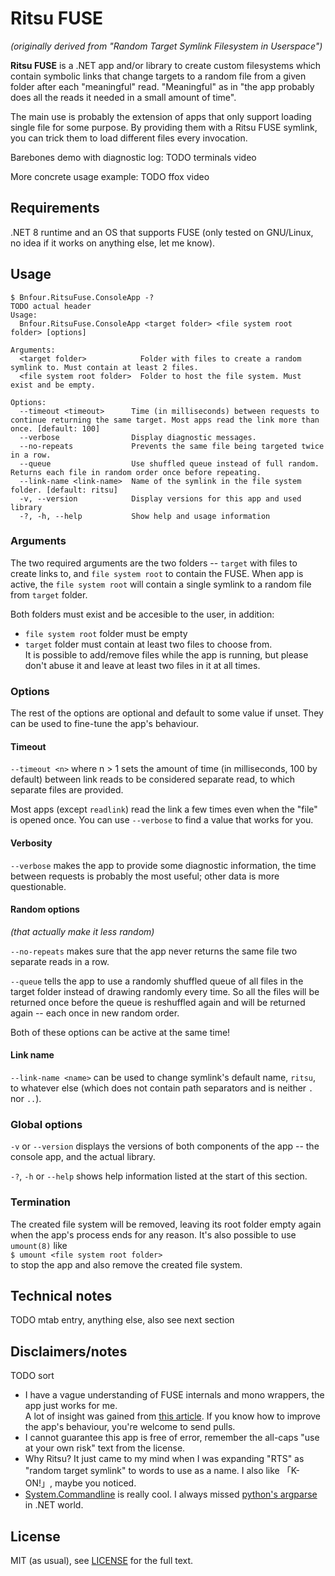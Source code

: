 # Ritsu FUSE
_(originally derived from "Random Target Symlink Filesystem in Userspace")_

**Ritsu FUSE** is a .NET app and/or library to create custom filesystems which contain symbolic links that change targets to a random file from a given folder after each "meaningful" read. "Meaningful" as in "the app probably does all the reads it needed in a small amount of time".

The main use is probably the extension of apps that only support loading single file for some purpose. By providing them with a Ritsu FUSE symlink, you can trick them to load different files every invocation.

Barebones demo with diagnostic log:
TODO terminals video

More concrete usage example:
TODO ffox video

## Requirements
.NET 8 runtime and an OS that supports FUSE (only tested on GNU/Linux, no idea if it works on anything else, let me know).

## Usage
```
$ Bnfour.RitsuFuse.ConsoleApp -?
TODO actual header
Usage:
  Bnfour.RitsuFuse.ConsoleApp <target folder> <file system root folder> [options]

Arguments:
  <target folder>            Folder with files to create a random symlink to. Must contain at least 2 files.
  <file system root folder>  Folder to host the file system. Must exist and be empty.

Options:
  --timeout <timeout>      Time (in milliseconds) between requests to continue returning the same target. Most apps read the link more than once. [default: 100]
  --verbose                Display diagnostic messages.
  --no-repeats             Prevents the same file being targeted twice in a row.
  --queue                  Use shuffled queue instead of full random. Returns each file in random order once before repeating.
  --link-name <link-name>  Name of the symlink in the file system folder. [default: ritsu]
  -v, --version            Display versions for this app and used library
  -?, -h, --help           Show help and usage information
```

### Arguments
The two required arguments are the two folders -- `target` with files to create links to, and `file system root` to contain the FUSE. When app is active, the `file system root` will contain a single symlink to a random file from `target` folder.

Both folders must exist and be accesible to the user, in addition:
- `file system root` folder must be empty
- `target` folder must contain at least two files to choose from.  
It is possible to add/remove files while the app is running, but please don't abuse it and leave at least two files in it at all times.

### Options
The rest of the options are optional and default to some value if unset. They can be used to fine-tune the app's behaviour.
#### Timeout
`--timeout <n>` where n > 1 sets the amount of time (in milliseconds, 100 by default) between link reads to be considered separate read, to which separate files are provided.

Most apps (except `readlink`) read the link a few times even when the "file" is opened once. You can use `--verbose` to find a value that works for you.

#### Verbosity
`--verbose` makes the app to provide some diagnostic information, the time between requests is probably the most useful; other data is more questionable.

#### Random options
_(that actually make it less random)_

`--no-repeats` makes sure that the app never returns the same file two separate reads in a row.

`--queue` tells the app to use a randomly shuffled queue of all files in the target folder instead of drawing randomly every time. So all the files will be returned once before the queue is reshuffled again and will be returned again -- each once in new random order.

Both of these options can be active at the same time!

#### Link name
`--link-name <name>` can be used to change symlink's default name, `ritsu`, to whatever else (which does not contain path separators and is neither `.` nor `..`).

### Global options
`-v` or `--version` displays the versions of both components of the app -- the console app, and the actual library.

`-?`, `-h` or `--help` shows help information listed at the start of this section.

### Termination
The created file system will be removed, leaving its root folder empty again when the app's process ends for any reason. It's also possible to use `umount(8)` like  
`$ umount <file system root folder>`  
to stop the app and also remove the created file system.

## Technical notes
TODO mtab entry, anything else, also see next section

## Disclaimers/notes
TODO sort
- I have a vague understanding of FUSE internals and mono wrappers, the app just works for me.  
A lot of insight was gained from [this article](http://www.maastaar.net/fuse/linux/filesystem/c/2016/05/21/writing-a-simple-filesystem-using-fuse/). If you know how to improve the app's behaviour, you're welcome to send pulls.
- I cannot guarantee this app is free of error, remember the all-caps "use at your own risk" text from the license.
- Why Ritsu? It just came to my mind when I was expanding "RTS" as "random target symlink" to words to use as a name. I also like 「K-ON!」, maybe you noticed.
- [System.Commandline](https://learn.microsoft.com/en-us/dotnet/standard/commandline/) is really cool. I always missed [python's argparse](https://docs.python.org/3/library/argparse.html) in .NET world.

## License
MIT (as usual), see [LICENSE](LICENSE) for the full text.

